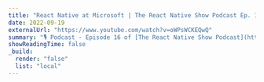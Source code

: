 ```yaml
---
title: "React Native at Microsoft | The React Native Show Podcast Ep. 16"
date: 2022-09-19
externalUrl: "https://www.youtube.com/watch?v=oWPsWCKEQwQ"
summary: "🎙 Podcast - Episode 16 of [The React Native Show Podcast](https://www.callstack.com/podcast-react-native-show) by [Callstack](https://www.callstack.com/)"
showReadingTime: false
_build:
  render: "false"
  list: "local"
---
```

